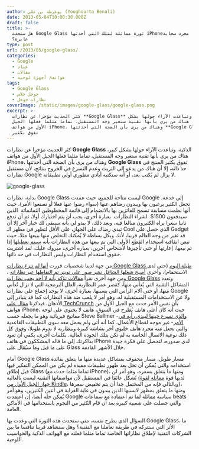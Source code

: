 ```yaml
---
author: يوغرطة بن علي (Youghourta Benali)
date: 2013-05-04T10:00:38.000Z
draft: false
title: >-
  هل ستحدث Google Glass ثورة مماثلة لتلك التي أحدثها iPhone؟ أم أنها مجرد سحابة
  عابرة؟
type: post
url: /2013/05/google-glass/
categories:
  - Google
  - عتاد
  - مقالات
  - هواتف/ أجهزة لوحية
tags:
  - Google Glass
  - جوجل جلاس
  - نظارات جوجل
coverImage: /static/images/google-glass/google-glass.png
excerpt: >-
  كثر الحديث مؤخرا عن نظارات **Google Glass** الذكية، وتباعدت الآراء حولها بشكل
  كبير، هناك من يرى بأنها تقنية ستغير وجه المستقبل، تماما مثلما فعلها الجيل
  الأول من هواتف iPhone، وهناك من يرى بأن الضجة التي أحدثتها **Google Glass**
  تفوق بكثير
---
```

كثر الحديث مؤخرا عن نظارات **Google Glass** الذكية، وتباعدت الآراء حولها بشكل كبير، هناك من يرى بأنها تقنية ستغير وجه المستقبل، تماما مثلما فعلها الجيل الأول من هواتف iPhone، وهناك من يرى بأن الضجة التي أحدثتها **Google Glass** تفوق بكثير المنتج في حذ ذاته، إلا أن هناك من يدعو إلى التريث وعدم التسرع في الخروج بنتائج، لأن مستقبل نظارات Google لا يزال لم يُكتب بعد، أو أنه ستكتبه أيادي مطوري أولى تطبيقاته.

![google-glass](/static/images/google-glass/google-glass.png)

بداية، نظارات Google Glass ليست متاحة للجميع، حيث عمدت Google إلى خدعة، تجعل الكثير يرغبون بها ويبدون رضاهم عنها (سواء رضوا عنها فعلا أو تصنعوا الأمر)، حيث أنها نظمت مسابقة تسمح للفائزين بها بالانضمام إلى قائمة المحظوظين الثمانمائة  الذين سيدفعون 1500$  لشراء النظارات. بعبارة أخرى، يجب أن يتم اختيارك أولا، ثم أن تدفع ثانيا سعرا يراه الكثيرون مبالغا فيه، وبعد ذلك، لا يبدو لي بأنه سيبقى لك خيار آخر إلا أن تبدي رضاك على الجهاز، على الأقل لتظهر في مظهر الـ Cool الذي حصل على Gadget قد تغير من وجه العالم قريبا، لأنك وبكل بساطة لا يُمكنك التخلص منها ببيعها مثلا، حيث تنص اتفاقية استخدام القطع الأولى التي تم بيعها من هذه النظارات بأنه [سيتم تعطيلها](http://gizmodo.com/5994953/google-bans-selling-or-lending-of-glass) إذا تم بيعها، إعارتها أو حتى تأجيرها لأشخاص آخرين، بعبارة أخرى، مبروك عليك، لقد اشتريت حقوق استخدام النظارات وليس النظارات في حد ذاتها.

من جهة لدينا شخصيات قررت [أنها لم تنزع نظارات Google Glass طيلة اليوم](https://plus.google.com/+Scobleizer/posts/TcaqNeYJWXo) (حتى لدى الاستحمام)، وأخرى [أصبح شغلها الشاغل نشر صور على تويتر تم التقاطها عبر نظاراته](https://twitter.com/loic) ، ومن جهة أخرى نقرأ [مقالات تؤكد بأنه لا أحد يحب نظارات Google Glass](http://www.businessinsider.com/nobody-really-likes-google-glass-2013-5#ixzz2SGKxQkCx) وتعدد المشاكل التقنية التي يُعاني منها، كقصر عمر البطارية، العلل البرمجية التي لا تزال تُعاني منها، أو حتى آلام الرأس التي يسببها. بعبارة أخرى، لا يوجد إجماع على نظارات Google ولا عن الاستخدامات المستقبلية له، وهو أمر لا يلعب ضد هذه النظارات كما قد يتبادر إلى الأذهان، فيذكرنا [مقال على TechCrunch](http://techcrunch.com/2013/05/03/weve-heard-a-similar-reaction-to-google-glass-somewhere-before/) بأن نفس الأمر حدث مع الجيل الأول من هواتف iPhone، حيث أنه كان أغلى هاتف يُطرح في السوق، هاتف لا يحتوي على لوحة مفاتيح فيزيائية وهو ما يجعله حسب Steve Ballmer -[والذي تسرع حينها ليبدي رأيه في الأمر](http://www.youtube.com/watch?feature=player_embedded\&v=eywi0h_Y5\_U#at=121)- غير موجه لقطاع الأعمال، كما أنه أتى ولم يحمل معه سوى التطبيقات القاعدية والتي تجعل منه مجرد هاتف خليوي آخر بشاشة كبيرة وببطارية لا تدوم طويلا، وفوق كل ذلك نوعية الاتصال الخاصة به لم تكن بتلك الجودة العالية. بكلمات أخرى، يكفي أن تعود بذاكرتك إلى ما قاله المشككون في هاتف iPhone لدى صدوره، لتحصل على فكرة جيدة على ما قيل وما سيُقال على Glass خلال الأشهر القادمة.

أمام Google Glass مسار طويل، مسار محفوف بمشاكل عديدة منها ما يتعلق بفائدة استخدامه والتي يُمكن أن تحل بعد ظهور تطبيقات مفيدة لم يكن من الممكن التفكير فيها قبل إطلاق Glass (تماما مثلما حدث مع iPhone)، ومنها ما يتعلق بسعره، وهو أمر لن يُشكل عائقا في المستقبل لأن مواصفاتها التقنية ليست بالعالية (لديها قوة [مماثلة لقوة جهاز الجيل الأول من Kindle](http://www.businessinsider.com/nobody-really-likes-google-glass-2013-5#ixzz2SGKxQkCx)، وبالتالي فإنه من المحتمل جدا أن يتم تخفيض سعرها)، ومنها ما يتعلق بمظهر لابسيها الذين يبدون في غاية الغرابة في أعين الكثيرين، وهو أمر يُمكن حله أيضا، إن اعتمدت Google سياسة مماثلة لما تم اعتماده مع سماعات beats والتي حصلت على شعبية كبيرة بعد أن قام الكثير من النجوم باستخدامها في الأماكن العامة.

السؤال الذي يطرح نفسه، متى ستحدث هذه الثورة التي وعدت بها Google Glass، ما الأثر التي ستتركه في طريقة تعاملنا مع التقنية؟ وهل سنشاهد قريبا تنافسا ما بين الشركات التقنية لإطلاق نظاراتها الخاصة تماما مثلما فعلته مع الهواتف الذكية والحواسيب اللوحية.

